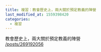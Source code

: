 ```yaml
---
title: 複習：教會歷史上，兩大關於預定教義的陣營
last_modified_at: 1559398420
categories:
  - 複習
---
```


<p>教會歷史上，兩大關於預定教義的陣營<br>
<a href="/posts/269192056" target="_blank">/posts/269192056</a></p>

<p>&nbsp;</p>

